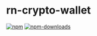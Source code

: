 # rn-crypto-wallet
[![npm][npm-image]][npm-url]
[![npm-downloads][npm-downloads-image]][npm-url]

[npm-downloads-image]: https://img.shields.io/npm/dm/@nolanle/rn-crypto-wallet.svg?style=flat
[npm-image]: https://img.shields.io/npm/v/@nolanle/rn-crypto-wallet.svg?style=flat
[npm-url]: https://www.npmjs.com/package/@nolanle/rn-crypto-wallet
